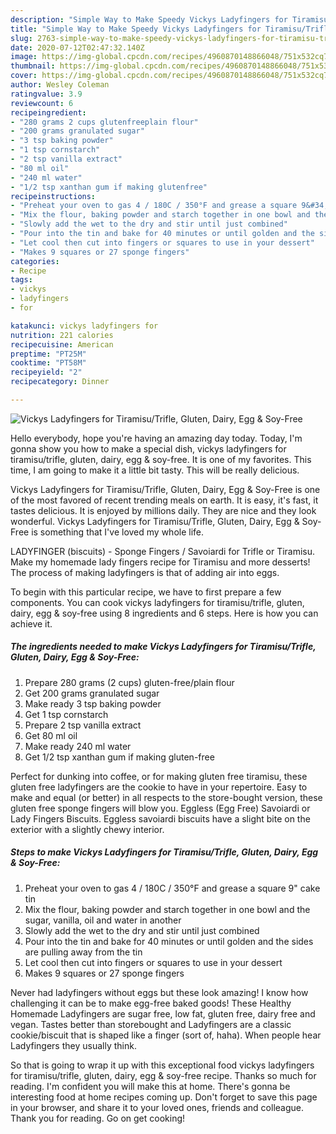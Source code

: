 ```yaml
---
description: "Simple Way to Make Speedy Vickys Ladyfingers for Tiramisu/Trifle, Gluten, Dairy, Egg &amp;amp; Soy-Free"
title: "Simple Way to Make Speedy Vickys Ladyfingers for Tiramisu/Trifle, Gluten, Dairy, Egg &amp;amp; Soy-Free"
slug: 2763-simple-way-to-make-speedy-vickys-ladyfingers-for-tiramisu-trifle-gluten-dairy-egg-and-amp-soy-free
date: 2020-07-12T02:47:32.140Z
image: https://img-global.cpcdn.com/recipes/4960870148866048/751x532cq70/vickys-ladyfingers-for-tiramisutrifle-gluten-dairy-egg-soy-free-recipe-main-photo.jpg
thumbnail: https://img-global.cpcdn.com/recipes/4960870148866048/751x532cq70/vickys-ladyfingers-for-tiramisutrifle-gluten-dairy-egg-soy-free-recipe-main-photo.jpg
cover: https://img-global.cpcdn.com/recipes/4960870148866048/751x532cq70/vickys-ladyfingers-for-tiramisutrifle-gluten-dairy-egg-soy-free-recipe-main-photo.jpg
author: Wesley Coleman
ratingvalue: 3.9
reviewcount: 6
recipeingredient:
- "280 grams 2 cups glutenfreeplain flour"
- "200 grams granulated sugar"
- "3 tsp baking powder"
- "1 tsp cornstarch"
- "2 tsp vanilla extract"
- "80 ml oil"
- "240 ml water"
- "1/2 tsp xanthan gum if making glutenfree"
recipeinstructions:
- "Preheat your oven to gas 4 / 180C / 350°F and grease a square 9&#34; cake tin"
- "Mix the flour, baking powder and starch together in one bowl and the sugar, vanilla, oil and water in another"
- "Slowly add the wet to the dry and stir until just combined"
- "Pour into the tin and bake for 40 minutes or until golden and the sides are pulling away from the tin"
- "Let cool then cut into fingers or squares to use in your dessert"
- "Makes 9 squares or 27 sponge fingers"
categories:
- Recipe
tags:
- vickys
- ladyfingers
- for

katakunci: vickys ladyfingers for 
nutrition: 221 calories
recipecuisine: American
preptime: "PT25M"
cooktime: "PT58M"
recipeyield: "2"
recipecategory: Dinner

---
```



![Vickys Ladyfingers for Tiramisu/Trifle, Gluten, Dairy, Egg &amp; Soy-Free](https://img-global.cpcdn.com/recipes/4960870148866048/751x532cq70/vickys-ladyfingers-for-tiramisutrifle-gluten-dairy-egg-soy-free-recipe-main-photo.jpg)

Hello everybody, hope you're having an amazing day today. Today, I'm gonna show you how to make a special dish, vickys ladyfingers for tiramisu/trifle, gluten, dairy, egg &amp; soy-free. It is one of my favorites. This time, I am going to make it a little bit tasty. This will be really delicious.

Vickys Ladyfingers for Tiramisu/Trifle, Gluten, Dairy, Egg &amp; Soy-Free is one of the most favored of recent trending meals on earth. It is easy, it's fast, it tastes delicious. It is enjoyed by millions daily. They are nice and they look wonderful. Vickys Ladyfingers for Tiramisu/Trifle, Gluten, Dairy, Egg &amp; Soy-Free is something that I've loved my whole life.

LADYFINGER (biscuits) - Sponge Fingers / Savoiardi for Trifle or Tiramisu. Make my homemade lady fingers recipe for Tiramisu and more desserts! The process of making ladyfingers is that of adding air into eggs.


To begin with this particular recipe, we have to first prepare a few components. You can cook vickys ladyfingers for tiramisu/trifle, gluten, dairy, egg &amp; soy-free using 8 ingredients and 6 steps. Here is how you can achieve it.

<!--inarticleads1-->

##### The ingredients needed to make Vickys Ladyfingers for Tiramisu/Trifle, Gluten, Dairy, Egg &amp; Soy-Free:

1. Prepare 280 grams (2 cups) gluten-free/plain flour
1. Get 200 grams granulated sugar
1. Make ready 3 tsp baking powder
1. Get 1 tsp cornstarch
1. Prepare 2 tsp vanilla extract
1. Get 80 ml oil
1. Make ready 240 ml water
1. Get 1/2 tsp xanthan gum if making gluten-free


Perfect for dunking into coffee, or for making gluten free tiramisu, these gluten free ladyfingers are the cookie to have in your repertoire. Easy to make and equal (or better) in all respects to the store-bought version, these gluten free sponge fingers will blow you. Eggless (Egg Free) Savoiardi or Lady Fingers Biscuits. Eggless savoiardi biscuits have a slight bite on the exterior with a slightly chewy interior. 

<!--inarticleads2-->

##### Steps to make Vickys Ladyfingers for Tiramisu/Trifle, Gluten, Dairy, Egg &amp; Soy-Free:

1. Preheat your oven to gas 4 / 180C / 350°F and grease a square 9&#34; cake tin
1. Mix the flour, baking powder and starch together in one bowl and the sugar, vanilla, oil and water in another
1. Slowly add the wet to the dry and stir until just combined
1. Pour into the tin and bake for 40 minutes or until golden and the sides are pulling away from the tin
1. Let cool then cut into fingers or squares to use in your dessert
1. Makes 9 squares or 27 sponge fingers


Never had ladyfingers without eggs but these look amazing! I know how challenging it can be to make egg-free baked goods! These Healthy Homemade Ladyfingers are sugar free, low fat, gluten free, dairy free and vegan. Tastes better than storebought and Ladyfingers are a classic cookie/biscuit that is shaped like a finger (sort of, haha). When people hear Ladyfingers they usually think. 

So that is going to wrap it up with this exceptional food vickys ladyfingers for tiramisu/trifle, gluten, dairy, egg &amp; soy-free recipe. Thanks so much for reading. I'm confident you will make this at home. There's gonna be interesting food at home recipes coming up. Don't forget to save this page in your browser, and share it to your loved ones, friends and colleague. Thank you for reading. Go on get cooking!
